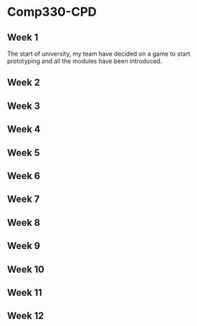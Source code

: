# Comp330-CPD
## Week 1

The start of university, my team have decided on a game to start prototyping and all the modules have been introduced.

## Week 2



## Week 3



## Week 4



## Week 5



## Week 6



## Week 7



## Week 8



## Week 9



## Week 10



## Week 11



## Week 12
